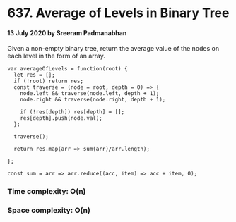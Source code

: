 # 637. Average of Levels in Binary Tree

#### 13 July 2020 by Sreeram Padmanabhan

Given a non-empty binary tree, return the average value of the nodes on each level in the form of an array.

    var averageOfLevels = function(root) {
      let res = [];
      if (!root) return res;
      const traverse = (node = root, depth = 0) => {
        node.left && traverse(node.left, depth + 1);
        node.right && traverse(node.right, depth + 1);

        if (!res[depth]) res[depth] = [];
        res[depth].push(node.val);
      };

      traverse();

      return res.map(arr => sum(arr)/arr.length);

    };

    const sum = arr => arr.reduce((acc, item) => acc + item, 0);

### Time complexity: O(n)
### Space complexity: O(n)
